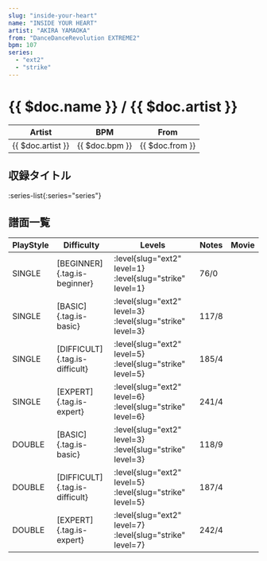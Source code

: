 ```yaml
---
slug: "inside-your-heart"
name: "INSIDE YOUR HEART"
artist: "AKIRA YAMAOKA"
from: "DanceDanceRevolution EXTREME2"
bpm: 107
series:
  - "ext2"
  - "strike"
---
```


# {{ $doc.name }} / {{ $doc.artist }}

|Artist|BPM|From|
|------|---|----|
|{{ $doc.artist }}|{{ $doc.bpm }}|{{ $doc.from }}|

## 収録タイトル

:series-list{:series="series"}

## 譜面一覧

|PlayStyle|Difficulty|Levels|Notes|Movie|
|---------|----------|------|-----|-----|
|SINGLE|[BEGINNER]{.tag.is-beginner}|<div class="field is-grouped is-grouped-multiline">:level{slug="ext2" level=1} :level{slug="strike" level=1}</div>|76/0||
|SINGLE|[BASIC]{.tag.is-basic}|<div class="field is-grouped is-grouped-multiline">:level{slug="ext2" level=3} :level{slug="strike" level=3}</div>|117/8||
|SINGLE|[DIFFICULT]{.tag.is-difficult}|<div class="field is-grouped is-grouped-multiline">:level{slug="ext2" level=5} :level{slug="strike" level=5}</div>|185/4||
|SINGLE|[EXPERT]{.tag.is-expert}|<div class="field is-grouped is-grouped-multiline">:level{slug="ext2" level=6} :level{slug="strike" level=6}</div>|241/4||
|DOUBLE|[BASIC]{.tag.is-basic}|<div class="field is-grouped is-grouped-multiline">:level{slug="ext2" level=3} :level{slug="strike" level=3}</div>|118/9||
|DOUBLE|[DIFFICULT]{.tag.is-difficult}|<div class="field is-grouped is-grouped-multiline">:level{slug="ext2" level=5} :level{slug="strike" level=5}</div>|187/4||
|DOUBLE|[EXPERT]{.tag.is-expert}|<div class="field is-grouped is-grouped-multiline">:level{slug="ext2" level=7} :level{slug="strike" level=7}</div>|242/4||
